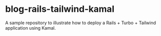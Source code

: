 # blog-rails-tailwind-kamal
A sample repository to illustrate how to deploy a Rails + Turbo + Tailwind application using Kamal.

